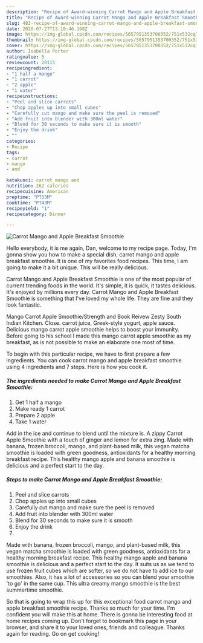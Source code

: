 ```yaml
---
description: "Recipe of Award-winning Carrot Mango and Apple Breakfast Smoothie"
title: "Recipe of Award-winning Carrot Mango and Apple Breakfast Smoothie"
slug: 483-recipe-of-award-winning-carrot-mango-and-apple-breakfast-smoothie
date: 2020-07-27T13:10:46.108Z
image: https://img-global.cpcdn.com/recipes/5657951353700352/751x532cq70/carrot-mango-and-apple-breakfast-smoothie-recipe-main-photo.jpg
thumbnail: https://img-global.cpcdn.com/recipes/5657951353700352/751x532cq70/carrot-mango-and-apple-breakfast-smoothie-recipe-main-photo.jpg
cover: https://img-global.cpcdn.com/recipes/5657951353700352/751x532cq70/carrot-mango-and-apple-breakfast-smoothie-recipe-main-photo.jpg
author: Isabella Porter
ratingvalue: 5
reviewcount: 20115
recipeingredient:
- "1 half a mango"
- "1 carrot"
- "2 apple"
- "1 water"
recipeinstructions:
- "Peel and slice carrots"
- "Chop apples up into small cubes"
- "Carefully cut mango and make sure the peel is removed"
- "Add fruit into blender with 300ml water"
- "Blend for 30 seconds to make sure it is smooth"
- "Enjoy the drink"
- ""
categories:
- Recipe
tags:
- carrot
- mango
- and

katakunci: carrot mango and 
nutrition: 262 calories
recipecuisine: American
preptime: "PT33M"
cooktime: "PT43M"
recipeyield: "1"
recipecategory: Dinner

---
```



![Carrot Mango and Apple Breakfast Smoothie](https://img-global.cpcdn.com/recipes/5657951353700352/751x532cq70/carrot-mango-and-apple-breakfast-smoothie-recipe-main-photo.jpg)

Hello everybody, it is me again, Dan, welcome to my recipe page. Today, I'm gonna show you how to make a special dish, carrot mango and apple breakfast smoothie. It is one of my favorites food recipes. This time, I am going to make it a bit unique. This will be really delicious.

Carrot Mango and Apple Breakfast Smoothie is one of the most popular of current trending foods in the world. It's simple, it is quick, it tastes delicious. It's enjoyed by millions every day. Carrot Mango and Apple Breakfast Smoothie is something that I've loved my whole life. They are fine and they look fantastic.

Mango Carrot Apple Smoothie/Strength and Book Reivew Zesty South Indian Kitchen. Close. carrot juice, Greek-style yogurt, apple sauce. Delicious mango carrot apple smoothie helps to boost your immunity. Before going to his school I made this mango carrot apple smoothie as my breakfast, as is not possible to make an elaborate one most of time.


To begin with this particular recipe, we have to first prepare a few ingredients. You can cook carrot mango and apple breakfast smoothie using 4 ingredients and 7 steps. Here is how you cook it.

<!--inarticleads1-->

##### The ingredients needed to make Carrot Mango and Apple Breakfast Smoothie:

1. Get 1 half a mango
1. Make ready 1 carrot
1. Prepare 2 apple
1. Take 1 water


Add in the ice and continue to blend until the mixture is. A zippy Carrot Apple Smoothie with a touch of ginger and lemon for extra zing. Made with banana, frozen broccoli, mango, and plant-based milk, this vegan matcha smoothie is loaded with green goodness, antioxidants for a healthy morning breakfast recipe. This healthy mango apple and banana smoothie is delicious and a perfect start to the day. 

<!--inarticleads2-->

##### Steps to make Carrot Mango and Apple Breakfast Smoothie:

1. Peel and slice carrots
1. Chop apples up into small cubes
1. Carefully cut mango and make sure the peel is removed
1. Add fruit into blender with 300ml water
1. Blend for 30 seconds to make sure it is smooth
1. Enjoy the drink
1. 


Made with banana, frozen broccoli, mango, and plant-based milk, this vegan matcha smoothie is loaded with green goodness, antioxidants for a healthy morning breakfast recipe. This healthy mango apple and banana smoothie is delicious and a perfect start to the day. It suits us as we tend to use frozen fruit cubes which are softer, so we do not have to add ice to our smoothies. Also, it has a lot of accessories so you can blend your smoothie &#39;to go&#39; in the same cup. This ultra creamy mango smoothie is the best summertime smoothie. 

So that is going to wrap this up for this exceptional food carrot mango and apple breakfast smoothie recipe. Thanks so much for your time. I'm confident you will make this at home. There is gonna be interesting food at home recipes coming up. Don't forget to bookmark this page in your browser, and share it to your loved ones, friends and colleague. Thanks again for reading. Go on get cooking!
